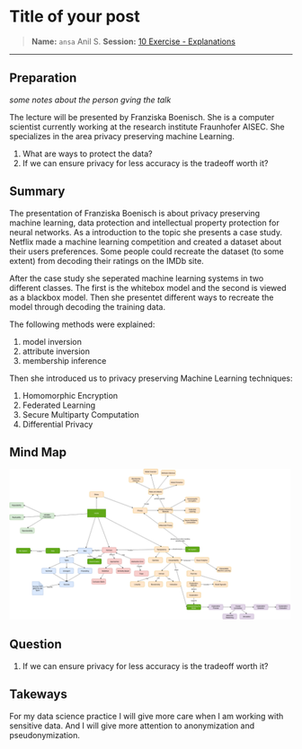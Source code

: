 # Title of your post
> **Name:** `ansa` Anil S.
> **Session:** [10 Exercise - Explanations](https://github.com/FUB-HCC/hcds-winter-2020/wiki/10_exercise)   
----

## Preparation

_some notes about the person gving the talk_

The lecture will be presented by Franziska Boenisch. She is a computer scientist currently working at the research institute Fraunhofer AISEC. She specializes in the area privacy preserving machine Learning.

1. What are ways to protect the data?
1. If we can ensure privacy for less accuracy is the tradeoff worth it?


## Summary
The presentation of Franziska Boenisch is about privacy preserving machine learning, data protection and intellectual property protection for neural networks. As a introduction to the topic she presents a case study. Netflix made a machine learning competition and created a dataset about their users preferences. Some people could recreate the dataset (to some extent) from decoding their ratings on the IMDb site.

After the case study she seperated machine learning systems in two different classes. The first is the whitebox model and the second is viewed as a blackbox model. Then she presentet different ways to recreate the model through decoding the training data.

The following methods were explained:
1. model inversion
1. attribute inversion
1. membership inference

Then she introduced us to privacy preserving Machine Learning techniques:
1. Homomorphic Encryption
1. Federated Learning
1. Secure Multiparty Computation
1. Differential Privacy





## Mind Map

<img src="ansa_mind-map.png" alt="Mind Map" style="width:500px;"/>

## Question
1. If we can ensure privacy for less accuracy is the tradeoff worth it?

## Takeways
For my data science practice I will give more care when I am working with sensitive data. And I will give more attention to anonymization and pseudonymization. 
